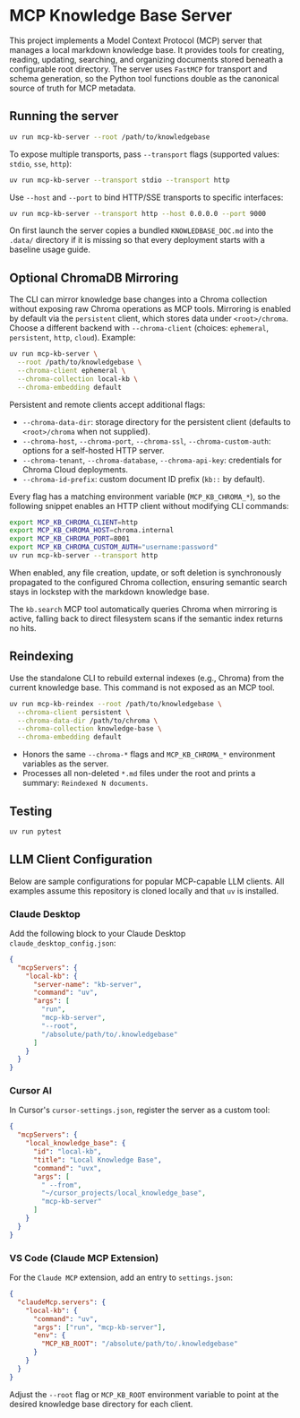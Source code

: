 # MCP Knowledge Base Server

This project implements a Model Context Protocol (MCP) server that manages a local markdown knowledge base. It provides tools for creating, reading, updating, searching, and organizing documents stored beneath a configurable root directory. The server uses `FastMCP` for transport and schema generation, so the Python tool functions double as the canonical source of truth for MCP metadata.

## Running the server

```bash
uv run mcp-kb-server --root /path/to/knowledgebase
```

To expose multiple transports, pass `--transport` flags (supported values: `stdio`,
`sse`, `http`):

```bash
uv run mcp-kb-server --transport stdio --transport http
```

Use `--host` and `--port` to bind HTTP/SSE transports to specific interfaces:

```bash
uv run mcp-kb-server --transport http --host 0.0.0.0 --port 9000
```

On first launch the server copies a bundled `KNOWLEDBASE_DOC.md` into the
`.data/` directory if it is missing so that every deployment starts with a
baseline usage guide.

## Optional ChromaDB Mirroring

The CLI can mirror knowledge base changes into a Chroma collection without
exposing raw Chroma operations as MCP tools. Mirroring is enabled by default via
the `persistent` client, which stores data under `<root>/chroma`. Choose a
different backend with `--chroma-client` (choices: `ephemeral`, `persistent`,
`http`, `cloud`). Example:

```bash
uv run mcp-kb-server \
  --root /path/to/knowledgebase \
  --chroma-client ephemeral \
  --chroma-collection local-kb \
  --chroma-embedding default
```

Persistent and remote clients accept additional flags:

- `--chroma-data-dir`: storage directory for the persistent client (defaults to
  `<root>/chroma` when not supplied).
- `--chroma-host`, `--chroma-port`, `--chroma-ssl`, `--chroma-custom-auth`:
  options for a self-hosted HTTP server.
- `--chroma-tenant`, `--chroma-database`, `--chroma-api-key`: credentials for
  Chroma Cloud deployments.
- `--chroma-id-prefix`: custom document ID prefix (`kb::` by default).

Every flag has a matching environment variable (`MCP_KB_CHROMA_*`), so the
following snippet enables an HTTP client without modifying CLI commands:

```bash
export MCP_KB_CHROMA_CLIENT=http
export MCP_KB_CHROMA_HOST=chroma.internal
export MCP_KB_CHROMA_PORT=8001
export MCP_KB_CHROMA_CUSTOM_AUTH="username:password"
uv run mcp-kb-server --transport http
```

When enabled, any file creation, update, or soft deletion is synchronously
propagated to the configured Chroma collection, ensuring semantic search stays
in lockstep with the markdown knowledge base.

The `kb.search` MCP tool automatically queries Chroma when mirroring is active,
falling back to direct filesystem scans if the semantic index returns no hits.

## Reindexing

Use the standalone CLI to rebuild external indexes (e.g., Chroma) from the
current knowledge base. This command is not exposed as an MCP tool.

```bash
uv run mcp-kb-reindex --root /path/to/knowledgebase \
  --chroma-client persistent \
  --chroma-data-dir /path/to/chroma \
  --chroma-collection knowledge-base \
  --chroma-embedding default
```

- Honors the same `--chroma-*` flags and `MCP_KB_CHROMA_*` environment
  variables as the server.
- Processes all non-deleted `*.md` files under the root and prints a summary:
  `Reindexed N documents`.

## Testing

```bash
uv run pytest
```

## LLM Client Configuration

Below are sample configurations for popular MCP-capable LLM clients. All
examples assume this repository is cloned locally and that `uv` is installed.

### Claude Desktop

Add the following block to your Claude Desktop `claude_desktop_config.json`:

```json
{
  "mcpServers": {
    "local-kb": {
      "server-name": "kb-server",
      "command": "uv",
      "args": [
        "run",
        "mcp-kb-server",
        "--root",
        "/absolute/path/to/.knowledgebase"
      ]
    }
  }
}
```

### Cursor AI

In Cursor's `cursor-settings.json`, register the server as a custom tool:

```json
{
  "mcpServers": {
    "local_knowledge_base": {
      "id": "local-kb",
      "title": "Local Knowledge Base",
      "command": "uvx",
      "args": [
        " --from",
        "~/cursor_projects/local_knowledge_base",
        "mcp-kb-server"
      ]
    }
  }
}
```

### VS Code (Claude MCP Extension)

For the `Claude MCP` extension, add an entry to `settings.json`:

```json
{
  "claudeMcp.servers": {
    "local-kb": {
      "command": "uv",
      "args": ["run", "mcp-kb-server"],
      "env": {
        "MCP_KB_ROOT": "/absolute/path/to/.knowledgebase"
      }
    }
  }
}
```

Adjust the `--root` flag or `MCP_KB_ROOT` environment variable to point at the
desired knowledge base directory for each client.
